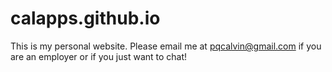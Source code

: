 # calapps.github.io

This is my personal website.
Please email me at pqcalvin@gmail.com if you are an employer or if you just want to chat!
